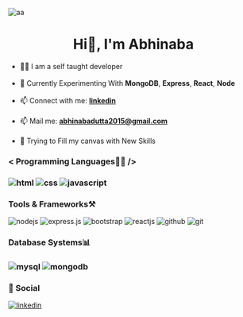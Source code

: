 <img src="https://unsplash.com/photos/9SoCnyQmkzI" alt="a" />a

<h1 align="center">Hi👋, I'm Abhinaba</h1>

<ul>
  <li>👨‍💻 I am a self taught developer</li>
  <br />
  <li>
    🔭 Currently Experimenting With <strong>MongoDB</strong>,
    <strong>Express</strong>, <strong>React</strong>, <strong>Node</strong>
  </li>
  <br />
  <li>
    📫 Connect with me:
    <a href="https://www.linkedin.com/in/abhinabadutta/"
      ><strong>linkedin</strong></a
    >
  </li>
  <br />
  <li>
    📫 Mail me:
    <strong
      ><a href="mailto:abhinabadutta2015@gmail.com"
        >abhinabadutta2015@gmail.com</a
      ></strong
    >
  </li>
  <br />
  <li>🎨 Trying to Fill my canvas with New Skills</li>
</ul>


<!--  -->


<h3>< Programming Languages👨‍💻 /><h3/>

<img
  src="https://img.shields.io/badge/HTML5-E34F26?style=for-the-badge&logo=html5&logoColor=white"
  alt="html"
/> <img
  src="https://img.shields.io/badge/CSS3-1572B6?style=for-the-badge&logo=css3&logoColor=white"
  alt="css"
/> <img
  src="https://img.shields.io/badge/JavaScript-323330?style=for-the-badge&logo=javascript&logoColor=F7DF1E"
  alt="javascript"
/>


<h3>Tools & Frameworks⚒️ </h3>

<img
  src="https://img.shields.io/badge/Node.js-43853D?style=for-the-badge&logo=node.js&logoColor=white"
  alt="nodejs"
/> <img
  src="https://img.shields.io/badge/Express.js-404D59?style=for-the-badge"
  alt="express.js"
/> <img
  src="https://img.shields.io/badge/Bootstrap-563D7C?style=for-the-badge&logo=bootstrap&logoColor=white"
  alt="bootstrap"
/> <img
  src="https://img.shields.io/badge/React-20232A?style=for-the-badge&logo=react&logoColor=61DAFB"
  alt="reactjs"
/> <img
  src="https://img.shields.io/badge/GitHub-100000?style=for-the-badge&logo=github&logoColor=white"
  alt="github"
/> <img
  src="https://img.shields.io/badge/GIT-E44C30?style=for-the-badge&logo=git&logoColor=white"
  alt="git"
/> 


<h3>
  Database Systems📊
  <h3 />
  
  <img
  src="https://img.shields.io/badge/MySQL-00000F?style=for-the-badge&logo=mysql&logoColor=white"
  alt="mysql"
/> <img src="https://img.shields.io/badge/MongoDB-4EA94B?style=for-the-badge&logo=mongodb&logoColor=white" alt="mongodb" />

<h3>👨 Social</h3>


<a href="https://www.linkedin.com/in/abhinabadutta/"><img
    src="https://img.shields.io/badge/LinkedIn-0077B5?style=for-the-badge&logo=linkedin&logoColor=white"
    alt="linkedin"
/></a>
